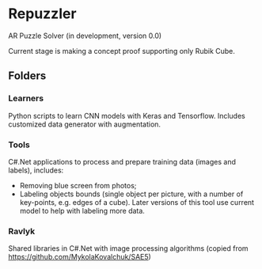 # Repuzzler
AR Puzzle Solver
(in development, version 0.0)

Current stage is making a concept proof supporting only Rubik Cube.

## Folders
### Learners
Python scripts to learn CNN models with Keras and Tensorflow.
Includes customized data generator with augmentation.

### Tools
C#.Net applications to process and prepare training data (images and labels), includes:
* Removing blue screen from photos;
* Labeling objects bounds (single object per picture, with a number of key-points, e.g. edges of a cube). Later versions of this tool use current model to help with labeling more data.

### Ravlyk
Shared libraries in C#.Net with image processing algorithms (copied from https://github.com/MykolaKovalchuk/SAE5)
